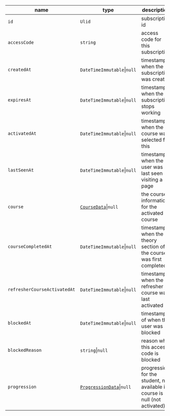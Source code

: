 | name                         | type                                             | description                                                                  |
|------------------------------|--------------------------------------------------|------------------------------------------------------------------------------|
| `id`                         | `Ulid`                                           | subscription id                                                              |
| `accessCode`                 | `string`                                         | access code for this subscription                                            |
| `createdAt`                  | `DateTimeImmutable`\|`null`                      | timestamp when the subscription was created                                  |
| `expiresAt`                  | `DateTimeImmutable`\|`null`                      | timestamp when the subscription stops working                                |
| `activatedAt`                | `DateTimeImmutable`\|`null`                      | timestamp when the course was selected for this                              |
| `lastSeenAt`                 | `DateTimeImmutable`\|`null`                      | timestamp when the user was last seen visiting a page                        |
| `course`                     | [`CourseData`](course-data.md)\|`null`           | the course information for the activated course                              |
| `courseCompletedAt`          | `DateTimeImmutable`\|`null`                      | timestamp when the theory section of the course was first completed          |
| `refresherCourseActivatedAt` | `DateTimeImmutable`\|`null`                      | timestamp when the refresher course was last activated                       |
| `blockedAt`                  | `DateTimeImmutable`\|`null`                      | timestamp of when the user was blocked                                       |
| `blockedReason`              | `string`\|`null`                                 | reason why this access code is blocked                                       |
| `progression`                | [`ProgressionData`](progression-data.md)\|`null` | progression for the student, not available if course is null (not activated) |
